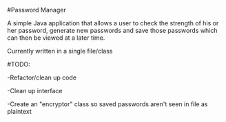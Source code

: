 #Password Manager 

A simple Java application that allows a user to check the strength of his or her
password, generate new passwords and save those passwords which can then be viewed at a later time. 

Currently written in a single file/class

#TODO:

-Refactor/clean up code

-Clean up interface 

-Create an "encryptor" class so saved passwords aren't seen in file as plaintext

